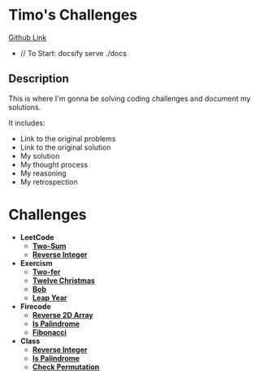 # Timo's Challenges
[Github Link](https://github.com/timomak/Coding-Challenges)
- // To Start: docsify serve ./docs

## Description
This is where I'm gonna be solving coding challenges and document my solutions.

It includes:
* Link to the original problems
* Link to the original solution
* My solution
* My thought process
* My reasoning
* My retrospection

# Challenges
* **LeetCode**
  *  **[Two-Sum](challenge1.md)**
  *  **[Reverse Integer](challenge2.md)**
* **Exercism**
  *  **[Two-fer](challenge3.md)**
  *  **[Twelve Christmas](challenge4.md)**
  *  **[Bob](challenge5.md)**
  *  **[Leap Year](challenge6.md)**
* **Firecode**
  *  **[Reverse 2D Array](challenge7.md)**
  *  **[Is Palindrome](challenge8.md)**
  *  **[Fibonacci](challenge9.md)**
* **Class**
  * **[Reverse Integer](challenge10.md)**
  * **[Is Palindrome](challenge11.md)**
  * **[Check Permutation](challenge12.md)**